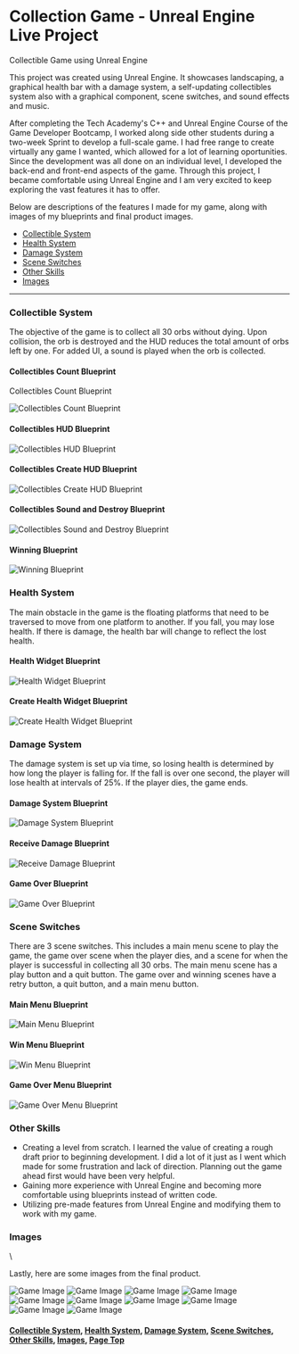 # Collection Game - Unreal Engine Live Project

<p id="Page Top">
Collectible Game using Unreal Engine

This project was created using Unreal Engine. It showcases landscaping, a graphical health bar with a damage system, a self-updating collectibles system also with a graphical component, scene switches, and sound effects and music. 

After completing the Tech Academy's C++ and Unreal Engine Course of the Game Developer Bootcamp, I worked along side other students during a two-week Sprint to develop a full-scale game. I had free range to create virtually any game I wanted, which allowed for a lot of learning oportunities. Since the development was all done on an individual level, I developed the back-end and front-end aspects of the game. Through this project, I became comfortable using Unreal Engine and I am very excited to keep exploring the vast features it has to offer.


Below are descriptions of the features I made for my game, along with images of my blueprints and final product images.
<ul>
<li><a href="#CollectibleSystem">Collectible System</a></li>
<li><a href="#HealthSystem">Health System</a></li>
<li><a href="#DamageSystem">Damage System</a></li>
<li><a href="#Scene Switches">Scene Switches</a></li>
<li><a href="#Other Skills">Other Skills</a></li>
<li><a href="#Images">Images</a></li>
 </ul>
 </p>
 
<hr class="dashed">

<p id="CollectibleSystem">
<h3>Collectible System</h3>
 
The objective of the game is to collect all 30 orbs without dying. Upon collision, the orb is destroyed and the HUD reduces the total amount of orbs left by one. For added UI, a sound is played when the orb is collected.

<h4>Collectibles Count Blueprint</h4>Collectibles Count Blueprint

![Collectibles Count Blueprint](https://github.com/zeeebs/CollectionGame-UnrealEngineLiveProject/blob/main/img/CollectCount.png)

<h4>Collectibles HUD Blueprint</h4>

![Collectibles HUD Blueprint](https://github.com/zeeebs/CollectionGame-UnrealEngineLiveProject/blob/main/img/CollectHUD.png)

<h4>Collectibles Create HUD Blueprint</h4>

![Collectibles Create HUD Blueprint](https://github.com/zeeebs/CollectionGame-UnrealEngineLiveProject/blob/main/img/CreateHUD.png)

<h4>Collectibles Sound and Destroy Blueprint</h4>

![Collectibles Sound and Destroy Blueprint](https://github.com/zeeebs/CollectionGame-UnrealEngineLiveProject/blob/main/img/CollectSoundDestroy.png)

<h4>Winning Blueprint</h4>

![Winning Blueprint](https://github.com/zeeebs/CollectionGame-UnrealEngineLiveProject/blob/main/img/YouWin.png)

</p>
<p id="HealthSystem">
<h3>Health System</h3>

The main obstacle in the game is the floating platforms that need to be traversed to move from one platform to another. If you fall, you may lose health. If there is damage, the health bar will change to reflect the lost health.

<h4>Health Widget Blueprint</h4>

![Health Widget Blueprint](https://github.com/zeeebs/CollectionGame-UnrealEngineLiveProject/blob/main/img/HealthWidget.png)

<h4>Create Health Widget Blueprint</h4>

![Create Health Widget Blueprint](https://github.com/zeeebs/CollectionGame-UnrealEngineLiveProject/blob/main/img/CreateHealthWidget.png)

</p>
<p id="DamageSystem">
<h3>Damage System</h3>
The damage system is set up via time, so losing health is determined by how long the player is falling for. If the fall is over one second, the player will lose health at intervals of 25%. If the player dies, the game ends.

<h4>Damage System Blueprint</h4>

![Damage System Blueprint](https://github.com/zeeebs/CollectionGame-UnrealEngineLiveProject/blob/main/img/DamageSystem.png)

<h4>Receive Damage Blueprint</h4>

![Receive Damage Blueprint](https://github.com/zeeebs/CollectionGame-UnrealEngineLiveProject/blob/main/img/ReceiveDamage.png)

<h4>Game Over Blueprint</h4>

![Game Over Blueprint](https://github.com/zeeebs/CollectionGame-UnrealEngineLiveProject/blob/main/img/GameOver.png)

</p>
<p id="Scene Switches">    
<h3>Scene Switches</h3>

There are 3 scene switches. This includes a main menu scene to play the game, the game over scene when the player dies, and a scene for when the player is successful in collecting all 30 orbs. The main menu scene has a play button and a quit button. The game over and winning scenes have a retry button, a quit button, and a main menu button.

<h4>Main Menu Blueprint</h4>

![Main Menu Blueprint](https://github.com/zeeebs/CollectionGame-UnrealEngineLiveProject/blob/main/img/MainMenu.png)

<h4>Win Menu Blueprint</h4>

![Win Menu Blueprint](https://github.com/zeeebs/CollectionGame-UnrealEngineLiveProject/blob/main/img/WinMenu.png)

<h4>Game Over Menu Blueprint</h4>

![Game Over Menu Blueprint](https://github.com/zeeebs/CollectionGame-UnrealEngineLiveProject/blob/main/img/LoseMenu.png)

</p>
<p id="Other Skills">
<h3>Other Skills</h3>
<ul>
<li>Creating a level from scratch. I learned the value of creating a rough draft prior to beginning development. I did a lot of it just as I went which made for some frustration and lack of direction. Planning out the game ahead first would have been very helpful.</li>
<li>Gaining more experience with Unreal Engine and becoming more comfortable using blueprints instead of written code.</li>
<li>Utilizing pre-made features from Unreal Engine and modifying them to work with my game.</li>
</ul>

</p>
<p id="Images">
<h3>Images</h3>\

Lastly, here are some images from the final product.

![Game Image](https://github.com/zeeebs/CollectionGame-UnrealEngineLiveProject/blob/main/img/StartMenu.png)
![Game Image](https://github.com/zeeebs/CollectionGame-UnrealEngineLiveProject/blob/main/img/YouWinMenu.png)
![Game Image](https://github.com/zeeebs/CollectionGame-UnrealEngineLiveProject/blob/main/img/GameOverMenu.png)
![Game Image](https://github.com/zeeebs/CollectionGame-UnrealEngineLiveProject/blob/main/img/inGame.png)
![Game Image](https://github.com/zeeebs/CollectionGame-UnrealEngineLiveProject/blob/main/img/Platforms.png)
![Game Image](https://github.com/zeeebs/CollectionGame-UnrealEngineLiveProject/blob/main/img/landscaping1.png)
![Game Image](https://github.com/zeeebs/CollectionGame-UnrealEngineLiveProject/blob/main/img/landscaping2.png)
![Game Image](https://github.com/zeeebs/CollectionGame-UnrealEngineLiveProject/blob/main/img/landscaping3.png)
![Game Image](https://github.com/zeeebs/CollectionGame-UnrealEngineLiveProject/blob/main/img/fromAbove.png)
![Game Image](https://github.com/zeeebs/CollectionGame-UnrealEngineLiveProject/blob/main/img/sideView.png)
  
<h4><a href="#CollectibleSystem">Collectible System</a>, <a href="#HealthSystem">Health System</a>, <a href="#DamageSystem">Damage System</a>, <a href="#Scene Switches">Scene Switches</a>, <a href="#Other Skills">Other Skills</a>, <a href="#Images">Images</a>, <a href="#Page Top">Page Top</a></h4>
